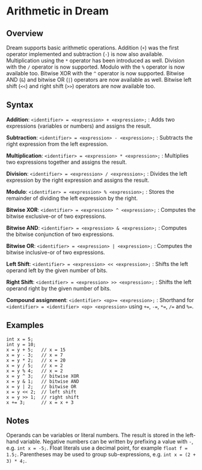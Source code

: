 # Arithmetic in Dream

## Overview

Dream supports basic arithmetic operations. Addition (`+`) was the first
operator implemented and subtraction (`-`) is now also available. Multiplication
using the `*` operator has been introduced as well. Division with the `/`
operator is now supported. Modulo with the `%` operator is now available too.
Bitwise XOR with the `^` operator is now supported. Bitwise AND (`&`) and
bitwise OR (`|`) operators are now available as well. Bitwise left shift (`<<`)
and right shift (`>>`) operators are now available too.

## Syntax

**Addition**: `<identifier> = <expression> + <expression>;`
: Adds two expressions (variables or numbers) and assigns the result.

**Subtraction**: `<identifier> = <expression> - <expression>;`
: Subtracts the right expression from the left expression.

**Multiplication**: `<identifier> = <expression> * <expression>;`
: Multiplies two expressions together and assigns the result.

**Division**: `<identifier> = <expression> / <expression>;`
: Divides the left expression by the right expression and assigns the result.

**Modulo**: `<identifier> = <expression> % <expression>;`
: Stores the remainder of dividing the left expression by the right.

**Bitwise XOR**: `<identifier> = <expression> ^ <expression>;`
: Computes the bitwise exclusive-or of two expressions.

**Bitwise AND**: `<identifier> = <expression> & <expression>;`
: Computes the bitwise conjunction of two expressions.

**Bitwise OR**: `<identifier> = <expression> | <expression>;`
: Computes the bitwise inclusive-or of two expressions.

**Left Shift**: `<identifier> = <expression> << <expression>;`
: Shifts the left operand left by the given number of bits.

**Right Shift**: `<identifier> = <expression> >> <expression>;`
: Shifts the left operand right by the given number of bits.

**Compound assignment**: `<identifier> <op>= <expression>;`
: Shorthand for `<identifier> = <identifier> <op> <expression>` using
  `+=`, `-=`, `*=`, `/=` and `%=`.

## Examples

```dream
int x = 5;
int y = 10;
x = y + 5;   // x = 15
x = y - 3;   // x = 7
x = y * 2;   // x = 20
x = y / 5;   // x = 2
x = y % 4;   // x = 2
x = y ^ 3;   // bitwise XOR
x = y & 1;   // bitwise AND
x = y | 2;   // bitwise OR
x = y << 2;  // left shift
x = y >> 1;  // right shift
x += 3;      // x = x + 3
```

## Notes

Operands can be variables or literal numbers.
The result is stored in the left-hand variable.
Negative numbers can be written by prefixing a value with `-`, e.g. `int x = -5;`.
Float literals use a decimal point, for example `float f = 1.5;`.
Parentheses may be used to group sub-expressions, e.g. `int x = (2 + 3) * 4;`.
